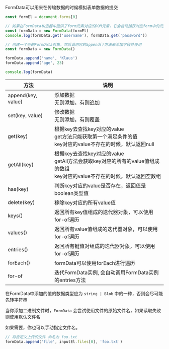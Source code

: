 FormData可以用来在传输数据的时候模拟表单数据的提交

```js
const formEl = document.forms[0]

// 如果在FormData构造器中提供了form元素对应的DOM元素，它会自动捕获对应form中的元素字段
const formData = new FormData(formEl)
console.log(formData.get('username'), formData.get('password'))
```

```js
// 创建一个空的FormData对象，然后调用它的append()方法来添加字段并使用
const formData = new FormData()

formData.append('name', 'Klaus')
formData.append('age', 23)

console.log(formData)
```



| 方法               | 说明                                                         |
| ------------------ | ------------------------------------------------------------ |
| append(key, value) | 添加数据<br />无则添加，有则追加                             |
| set(key, value)    | 修改数据<br />无则添加，有则覆盖                             |
| get(key)           | 根据key去查找key对应的value<br />get方法只能获取第一个满足条件的值<br />key对应的value不存在的时候，默认返回null |
| getAll(key)        | 根据key去查找key对应的value<br />getAll方法会获取key对应的所有的value值组成的数组<br />key对应的value不存在的时候，默认返回空数组 |
| has(key)           | 判断key对应的value是否存在，返回值是boolean类型值            |
| delete(key)        | 移除key对应的所有value值                                     |
| keys()             | 返回所有key值组成的迭代器对象，可以使用for-of遍历            |
| values()           | 返回所有value值组成的迭代器对象，可以使用for-of遍历          |
| entries()          | 返回所有键值对组成的迭代器对象，可以使用for-of遍历           |
| forEach()          | formData可以使用forEach进行遍历                              |
| for-of             | 迭代FormData实例, 会自动调用FormData实例的entries方法        |



在FormData中添加的值的数据类型应为 `string | Blob` 中的一种，否则会尽可能先转字符串



当你添加二进制文件时，`FormData` 会尝试使用文件的原始文件名，如果读取失败则使用默认文件名

如果需要，你也可以手动指定文件名。

```js
// 将自定义上传的文件 命名为 foo.txt
formData.append('file', inputEl.files[0], 'foo.txt')
```

